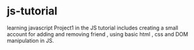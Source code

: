 # js-tutorial
learning javascript 
Project1 in the JS tutorial includes creating a small account for adding and removing friend , using basic html , css and DOM manipulation in JS.

